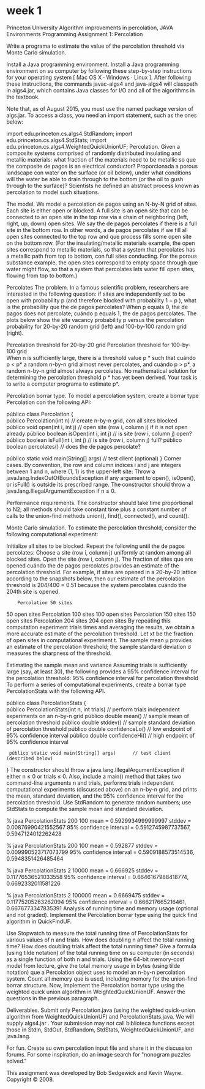 # week 1 
Princeton University Algorithm improvements in percolation, JAVA Environments
Programming Assignment 1: Percolation

Write a programa to estimate the value of the percolation threshold via Monte Carlo simulation.

Install a Java programming environment. Install a Java programming environment on su computer by following these step-by-step instructions for your operating system [ Mac OS X · Windows · Linux ]. After following these instructions, the commands javac-algs4 and java-algs4 will classpath in algs4.jar, which contains Java classes for I/O and all of the algorithms in the textbook.

Note that, as of August 2015, you must use the named package version of algs.jar. To access a class, you need an import statement, such as the ones below:

 import edu.princeton.cs.algs4.StdRandom;
import edu.princeton.cs.algs4.StdStats;
import edu.princeton.cs.algs4.WeightedQuickUnionUF;
Percolation. Given a composite systems comprised of randomly distributed insulating and metallic materials: what fraction of the materials need to be metallic so que the composite de pagos is an electrical conductor? Proporcionada a porous landscape con water on the surface (or oil below), under what conditions will the water be able to drain through to the bottom (or the oil to gush through to the surface)? Scientists he defined an abstract process known as percolation to model such situations.

The model. We model a percolation de pagos using an N-by-N grid of sites. Each site is either open or blocked. A full site is an open site that can be connected to an open site in the top row via a chain of neighboring (left, right, up, down) open sites. We say the de pagos percolates if there is a full site in the bottom row. In other words, a de pagos percolates if we fill all open sites connected to the top row and que process fills some open site on the bottom row. (For the insulating/metallic materials example, the open sites correspond to metallic materials, so that a system that percolates has a metallic path from top to bottom, con full sites conducting. For the porous substance example, the open sites correspond to empty space through que water might flow, so that a system that percolates lets water fill open sites, flowing from top to bottom.)

Percolates
The problem. In a famous scientific problem, researchers are interested in the following question: if sites are independently set to be open with probability p (and therefore blocked with probability 1 − p ), what is the probability que the de pagos percolates? When p equals 0, the de pagos does not percolate; cuándo p equals 1, the de pagos percolates. The plots below show the site vacancy probability p versus the percolation probability for 20-by-20 random grid (left) and 100-by-100 random grid (right).

Percolation threshold for 20-by-20 grid                Percolation threshold for 100-by-100 grid          
When n is sufficiently large, there is a threshold value p * such that cuándo p < p* a random n-by-n grid almost never percolates, and cuándo p > p*, a random n-by-n grid almost always percolates. No mathematical solution for determining the percolation threshold p * has yet been derived. Your task is to write a computer programa to estimate p*.

Percolation borrar type. To model a percolation system, create a borrar type Percolation con the following API:

público class Percolation {  
   público Percolation(int n)                  // create n-by-n grid,  con all sites blocked  
   público void open(int i, int j)            // open site (row i, column j) if it is not open already
   público boolean isOpen(int i, int j)       // is site (row i, column j) open?
   público boolean isFull(int i, int j)       // is site (row i, column j) full?
   público boolean percolates()                // does the  de pagos percolate?  

   público static void main(String[] args)    // test client (optional)
}
Corner cases.  By convention, the row and column indices i and j are integers between 1 and n, where (1, 1) is the upper-left site: Throw a java.lang.IndexOutOfBoundsException if any argument to open(), isOpen(), or isFull() is outside its prescribed range. The constructor should throw a java.lang.IllegalArgumentException if n ≤ 0.

Performance requirements.  The constructor should take time proportional to N2; all methods should take constant time plus a constant number of calls to the union-find methods union(), find(), connected(), and count().

Monte Carlo simulation. To estimate the percolation threshold, consider the following computational experiment:

Initialize all sites to be blocked.
Repeat the following until the de pagos percolates:
Choose a site (row i, column j) uniformly at random among all blocked sites.
Open the site (row i, column j).
The fraction of sites que are opened cuándo the de pagos percolates provides an estimate of the percolation threshold.
For example, if sites are opened in a 20-by-20 lattice according to the snapshots below, then our estimate of the percolation threshold is 204/400 = 0.51 because the system percolates cuándo the 204th site is opened.

     	Percolation 50 sites 
50 open sites
Percolation 100 sites 
100 open sites
Percolation 150 sites 
150 open sites
Percolation 204 sites 
204 open sites
By repeating this computation experiment trials times and averaging the results, we obtain a more accurate estimate of the percolation threshold. Let xt be the fraction of open sites in computational experiment t. The sample mean μ provides an estimate of the percolation threshold; the sample standard deviation σ measures the sharpness of the threshold.

Estimating the sample mean and variance
Assuming trials is sufficiently large (say, at least 30), the following provides a 95% confidence interval for the percolation threshold:
95% confidence interval for percolation threshold
To perform a series of computational experiments, create a borrar type PercolationStats with the following API.

público class PercolationStats {  
     público PercolationStats(int n, int trials)      // perform trials independent experiments on an n-by-n grid
     público double mean()                            // sample mean of percolation threshold
     público double stddev()                          // sample standard deviation of percolation threshold
     público double confidenceLo()                    // low  endpoint of 95% confidence interval
     público double confidenceHi()                    // high endpoint of 95% confidence interval

     público static void main(String[] args)      // test client (described below)
}
The constructor should throw a java.lang.IllegalArgumentException if either n ≤ 0 or trials ≤ 0.
Also, include a main() method that takes two command-line arguments n and trials, performs trials independent computational experiments (discussed above) on an n-by-n grid, and prints the mean, standard deviation, and the 95% confidence interval for the percolation threshold. Use StdRandom to generate random numbers; use StdStats to compute the sample mean and standard deviation.

% java PercolationStats 200 100
mean                    = 0.5929934999999997
stddev                  = 0.00876990421552567
95% confidence interval = 0.5912745987737567, 0.5947124012262428

% java PercolationStats 200 100
mean                    = 0.592877
stddev                  = 0.009990523717073799
95% confidence interval = 0.5909188573514536, 0.5948351426485464


% java PercolationStats 2 10000
mean                    = 0.666925
stddev                  = 0.11776536521033558
95% confidence interval = 0.6646167988418774, 0.6692332011581226

% java PercolationStats 2 100000
mean                    = 0.6669475
stddev                  = 0.11775205263262094
95% confidence interval = 0.666217665216461, 0.6676773347835391
Analysis of running time and memory usage (optional and not graded). Implement the Percolation borrar type using the quick find algorithm in QuickFindUF.

Use Stopwatch to measure the total running time of PercolationStats for various values of n and trials. How does doubling n affect the total running time? How does doubling trials affect the total running time? Give a formula (using tilde notation) of the total running time on su computer (in seconds) as a single function of both n and trials.
Using the 64-bit memory-cost model from lecture, give the total memory usage in bytes (using tilde notation) que a Percolation object uses to model an n-by-n percolation system. Count all memory que is used, including memory for the union-find borrar structure.
Now, implement the Percolation borrar type using the weighted quick union algorithm in WeightedQuickUnionUF. Answer the questions in the previous paragraph.

Deliverables. Submit only Percolation.java (using the weighted quick-union algorithm from WeightedQuickUnionUF) and PercolationStats.java. We will supply algs4.jar . Your submission may not call biblioteca functions except those in StdIn, StdOut, StdRandom, StdStats, WeightedQuickUnionUF, and java.lang.

For fun. Create su own percolation input file and share it in the discussion forums. For some inspiration, do an image search for "nonogram puzzles solved."


This assignment was developed by Bob Sedgewick and Kevin Wayne. 
Copyright © 2008.
